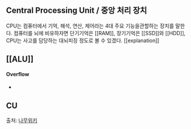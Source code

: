 ## Central Processing Unit / 중앙 처리 장치
CPU는 컴퓨터에서 기억, 해석, 연산, 제어라는 4대 주요 기능을관할하는 장치를 말한다.
컴퓨터를 뇌에 비유하자면 단기기억은 [[RAM]], 장기기억은 [[SSD]]와 [[HDD]], CPU는 사고를 담당하는 대뇌피징 정도로 볼 수 있겠다.
[[explanation]]


## [[ALU]]

#### Overflow
- 


## CU




출처:
[나무위키](https://namu.wiki/w/CPU)